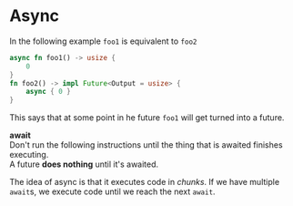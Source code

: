 # Async

In the following example `foo1` is equivalent to `foo2`
```rust
async fn foo1() -> usize {
    0
}
fn foo2() -> impl Future<Output = usize> {
    async { 0 }
}
```
This says that at some point in he future `foo1` will get turned into a future. 

**await**  
Don't run the following instructions until the thing that is awaited finishes executing.  
A future **does nothing** until it's awaited.

The idea of async is that it executes code in *chunks*. If we have multiple `await`s, we execute code until we reach the next `await`. 


